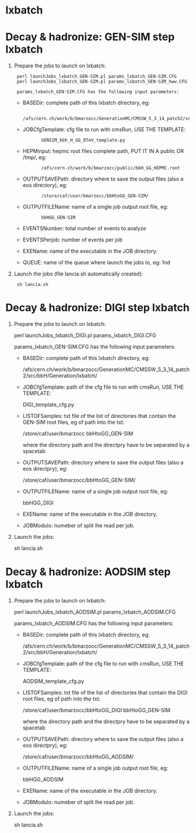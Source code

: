 lxbatch
=======

Decay & hadronize: GEN-SIM step lxbatch
=======


1. Prepare the jobs to launch on lxbatch:

        perl launchJobs_lxbatch_GEN-SIM.pl params_lxbatch_GEN-SIM.CFG
        perl launchJobs_lxbatch_GEN-SIM.pl params_lxbatch_GEN-SIM_hww.CFG

        params_lxbatch_GEN-SIM.CFG has the following input parameters:

   - BASEDir: complete path of this lxbatch directory, eg:

                /afs/cern.ch/work/b/bmarzocc/GenerationMC/CMSSW_5_3_14_patch2/src/bbH/Generation/lxbatch/

   - JOBCfgTemplate: cfg file to run with cmsRun, USE THE TEMPLATE:

                GENSIM_bbh_H_GG_8TeV_template.py

   - HEPMinput: hepmc root files complete path, PUT IT IN A public OR /tmp/, eg:

                /afs/cern.ch/work/b/bmarzocc/public/bbH_GG_HEPMC.root

   - OUTPUTSAVEPath: directory where to save the output files (also a eos directory), eg:

                /store/caf/user/bmarzocc/bbHtoGG_GEN-SIM/

   - OUTPUTFILEName: name of a single job output root file, eg:

                bbHGG_GEN-SIM

   - EVENTSNumber: total number of events to analyze

   - EVENTSPerjob: number of events per job

   - EXEName: name of the executable in the JOB directory.

   - QUEUE: name of the queue where launch the jobs to, eg: 1nd

1. Launch the jobs (file lancia.sh automatically created):

        sh lancia.sh


Decay & hadronize: DIGI step lxbatch
=======

1) Prepare the jobs to launch on lxbatch:

   perl launchJobs_lxbatch_DIGI.pl params_lxbatch_DIGI.CFG
   
   params_lxbatch_GEN-SIM.CFG has the following input parameters:
   
   - BASEDir: complete path of this lxbatch directory, eg:   
     
     /afs/cern.ch/work/b/bmarzocc/GenerationMC/CMSSW_5_3_14_patch2/src/bbH/Generation/lxbatch/
   
   - JOBCfgTemplate: path of the cfg file to run with cmsRun, USE THE TEMPLATE:
                
     DIGI_template_cfg.py

   - LISTOFSamples: txt file of the list of directories that contain the GEN-SIM root files, eg of path into the txt:
     
     /store/caf/user/bmarzocc bbHtoGG_GEN-SIM

     where the directory path and the directpry have to be separated by a spacetab
     
   - OUTPUTSAVEPath: directory where to save the output files (also a eos directpry), eg:
     
     /store/caf/user/bmarzocc/bbHtoGG_GEN-SIM/

   - OUTPUTFILEName: name of a single job output root file, eg:
     
     bbHGG_DIGI
   
   - EXEName: name of the executable in the JOB directory.

   - JOBModulo: numeber of split lhe read per job. 
     
   
2) Launch the jobs:

   sh lancia.sh
   

Decay & hadronize: AODSIM step lxbatch
=======

1) Prepare the jobs to launch on lxbatch:

   perl launchJobs_lxbatch_AODSIM.pl params_lxbatch_AODSIM.CFG
   
   params_lxbatch_AODSIM.CFG has the following input parameters:
   
   - BASEDir: complete path of this lxbatch directory, eg:   
     
     /afs/cern.ch/work/b/bmarzocc/GenerationMC/CMSSW_5_3_14_patch2/src/bbH/Generation/lxbatch/
   
   - JOBCfgTemplate: path of the cfg file to run with cmsRun, USE THE TEMPLATE:
                
     AODSIM_template_cfg.py

   - LISTOFSamples: txt file of the list of directories that contain the DIGI root files, eg of path into the txt:
     
     /store/caf/user/bmarzocc/bbHtoGG_DIGI bbHtoGG_GEN-SIM

     where the directory path and the directpry have to be separated by a spacetab
     
   - OUTPUTSAVEPath: directory where to save the output files (also a eos directpry), eg:
     
     /store/caf/user/bmarzocc/bbHtoGG_AODSIM/

   - OUTPUTFILEName: name of a single job output root file, eg:
     
     bbHGG_AODSIM
   
   - EXEName: name of the executable in the JOB directory.

   - JOBModulo: numeber of split lhe read per job. 
     
   
2) Launch the jobs:

   sh lancia.sh

